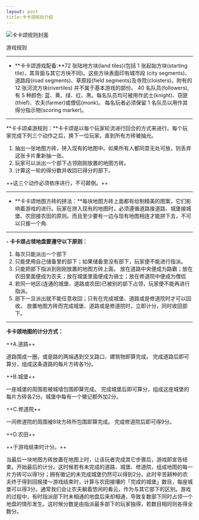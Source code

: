 ```yaml
---
layout: post
title:卡卡颂规则介绍
---
```


![卡卡颂规则封面](http://ww1.sinaimg.cn/large/536efc01jw1emalgxcqc5j209p0dw0us.jpg)

游戏规则

----------

- **卡卡颂游戏配备:**72 张陆地方块(land tiles)(包括 1 张起始方块(starting tile)，其背面与其它方块不同)。这些方块表面印有城市段 (city segments)、道路段(road segments)、草原段(field segments)及寺院(cloisters)。附有的 12 张河流方块(rivertiles) 并不属于基本游戏的部份。 40 名队员(followers), 有 5 种颜色: 蓝、黄、绿、红、黑。每名队员均可被用作武士(knight)、窃匪(thief)、农夫(farmer)或僧侣(monk)。 每名玩者必须保留 1 名队员以用作其得分指示物(scoring marker)。  

----------

**卡卡颂桌游规则：**卡卡颂是以每个玩家轮流进行回合的方式来进行。每个玩家完成下列三个动作之后，换下一位玩家，直到所有方砖被抽光。 


1. 抽出一张地图方砖，拼入现有的地图中。如果所有人都同意无处可放，则丢弃这张卡片重新抽一张。
2. 玩家可以派出一个部下占领刚刚放置的地图方砖。
3. 计算这一轮的得分数并收回已得分的部下。 

++这三个动作必须依序进行，不可颠倒。++

----------
- **卡卡颂地图方砖的拼法：**每块地图方砖上面都有绘制精美的图案，它们影响着游戏的进行。玩家在拼入现有的地图时，必须遵循道路接道路、城堡接城堡、农田接农田的原则。而且至少要有一边与现有地图相连才能拼下去，不可以只接一个角.

----------
**- 卡卡颂占领地盘要遵守以下原则：**


1. 每次只能派出一个部下
2. 只能使用自己储备里的部下；如果储备里没有部下，玩家便不能进行指派。
3. 只能把部下指派到刚刚放置的地图方砖上面。
放在道路中央便成为路霸；放在农田里面便成为农夫；放在城堡里面便成为骑士；放在修道院中便成为僧侣
4. 若同一地区(连通的城堡、道路或农田)已被别的部下占领，玩家便不能再进行指派。
5. 部下一旦派出就不能任意收回；只有在完成城堡、道路或是修道院时才可以回收。
放置地图方砖而完成城堡、道路或是修道院时，立即计分，同时收回部下。

----------
**卡卡颂地图的计分方式：**

++A.道路++

道路围成一圈，或是路的两端遇到交叉路口、建筑物即算完成。
完成道路后即可算分，组成这条道路的每片方砖各1分。

++B.城堡++

一座城堡的周围若被城墙包围即算完成。
完成城堡后即可算分，组成这座城堡的每片方砖各2分。城堡中每有一个徽记额外加2分。

++C.修道院++

一间修道院的周围被8块方砖所包围即算完成。
完成修道院后即可得9分。

++D.农田++

++于游戏结束时计分。++

当最后一块地图方砖放置在地图上时，让该玩者完成其它步骤后，游戏即宣告结束。开始最后的计分。这时候若有未完成的道路、城堡、修道院，组成地图的每一片方砖可以得1分；拥有徽记的未完成城堡仍然可以得到2分。此时辛苦耕种的农夫终于得到回报搂～游戏结束时，计算与农田接壤的「完成的城堡」数目，每座城堡可以得3分。通常我们会让农夫躺着悠闲的看云，作为与其它部下的区别。游戏的过程中，有时指派部下时未相通的地盘后来却相通，导致复数部下同时占领一个地盘的情形发生。这时候分数是由指派最多部下的玩家独得，若数目相同则各得全数分。